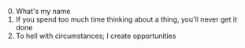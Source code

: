 0. What's my name
1. If you spend too much time thinking about a thing, you'll never get it done
2. To hell with circumstances; I create opportunities

